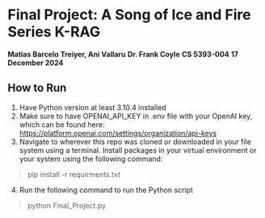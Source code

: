 # Final Project: A Song of Ice and Fire Series K-RAG
**Matias Barcelo Treiyer, Ani Vallaru**
**Dr. Frank Coyle**
**CS 5393-004**
**17 December 2024**

## How to Run
1. Have Python version at least 3.10.4 installed
2. Make sure to have OPENAI_API_KEY in .env file with your OpenAI key, which can be found here: https://platform.openai.com/settings/organization/api-keys
3. Navigate to wherever this repo was cloned or downloaded in your file system using a terminal. Install packages in your virtual environment or your system using the following command:
> pip install -r requirments.txt
4. Run the following command to run the Python script
> python Final_Project.py